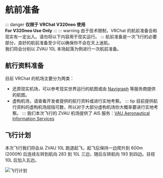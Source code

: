 # 航前准备
::: danger
**仅限于 VRChat V320neo 使用**  
**For V320neo Use Only**
:::
::: warning
由于技术限制，VRChat 的航前准备会和现实有一定出入。请勿将以下内容用于现实运行。
:::
航前准备是一次飞行的必要部分，良好的航前准备至少可以确保你不会在天上迷航。  
我们将会分别以 ZVAU 10L 本场起落为例进行一次航前准备。
## 航行资料准备
目前 VRChat 的机场主要分为两类：
- 还原现实机场，可以参考现实世界运行的航图或由 [Navigraph](https://navigraph.com) 等服务商提供的航图。
- 虚构机场，请查看开发者提供的航行资料或进行实地考察。
::: tip
目前提供航行资料的虚构机场屈指可数，所以对于大部分虚构机场你大概率要进行实地考察。
:::
我们本次飞行的 ZVAU 机场提供了 AIS 服务：[VAU Aeronautical Information Services](/airport/)
## 飞行计划
本次飞行我们将会从 ZVAU 10L 跑道起飞，起飞后保持一边爬升到 600m (2000ft) 后连续左转到航向 283 到 10L 三边，随后左转航向 193 到四边。目视 10L 后加入五边。

![飞行计划](/v320neo/guide/flightplan-10L.webp)